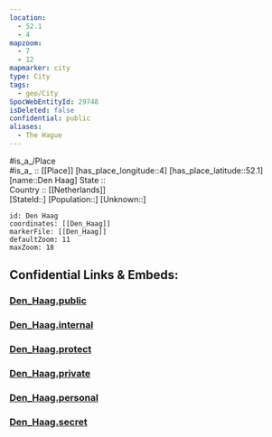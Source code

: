 ```yaml
---
location:
  - 52.1
  - 4
mapzoom:
  - 7
  - 12
mapmarker: city
type: City
tags:
  - geo/City
SpocWebEntityId: 29748
isDeleted: false
confidential: public
aliases:
  - The Hague
---
```

#is_a_/Place  
#is_a_ :: [[Place]] 
[has_place_longitude::4] 
[has_place_latitude::52.1] 
[name::Den Haag] 
State ::  
Country :: [[Netherlands]]  
[StateId::] 
[Population::] 
[Unknown::] 


```leaflet
id: Den Haag
coordinates: [[Den_Haag]] 
markerFile: [[Den_Haag]] 
defaultZoom: 11 
maxZoom: 18
```


## Confidential Links & Embeds: 

### [Den_Haag.public](/_public/\Earth\Continent\Europe\Europe~West\Netherlands\CityDen_Haag.public.md) 

### [Den_Haag.internal](/_internal/\Earth\Continent\Europe\Europe~West\Netherlands\CityDen_Haag.internal.md) 

### [Den_Haag.protect](/_protect/\Earth\Continent\Europe\Europe~West\Netherlands\CityDen_Haag.protect.md) 

### [Den_Haag.private](/_private/\Earth\Continent\Europe\Europe~West\Netherlands\CityDen_Haag.private.md) 

### [Den_Haag.personal](/_personal/\Earth\Continent\Europe\Europe~West\Netherlands\CityDen_Haag.personal.md) 

### [Den_Haag.secret](/_secret/\Earth\Continent\Europe\Europe~West\Netherlands\CityDen_Haag.secret.md)

